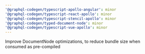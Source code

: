 ```yaml
---
'@graphql-codegen/typescript-apollo-angular': minor
'@graphql-codegen/typescript-react-apollo': minor
'@graphql-codegen/typescript-stencil-apollo': minor
'@graphql-codegen/typed-document-node': minor
'@graphql-codegen/typescript-vue-apollo': minor
---
```


Improve DocumentNode optimizations, to reduce bundle size when consumed as pre-compiled
